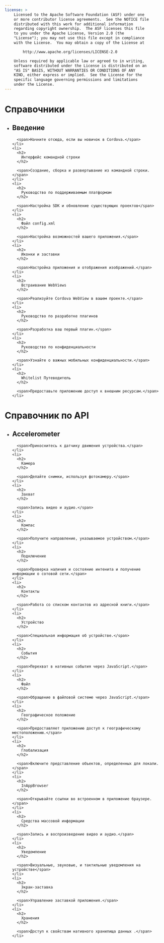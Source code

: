 ```yaml
---
license: >
    Licensed to the Apache Software Foundation (ASF) under one
    or more contributor license agreements.  See the NOTICE file
    distributed with this work for additional information
    regarding copyright ownership.  The ASF licenses this file
    to you under the Apache License, Version 2.0 (the
    "License"); you may not use this file except in compliance
    with the License.  You may obtain a copy of the License at

        http://www.apache.org/licenses/LICENSE-2.0

    Unless required by applicable law or agreed to in writing,
    software distributed under the License is distributed on an
    "AS IS" BASIS, WITHOUT WARRANTIES OR CONDITIONS OF ANY
    KIND, either express or implied.  See the License for the
    specific language governing permissions and limitations
    under the License.
---
```


<div id="home">
  <h1>
    Справочники
  </h1>

  <ul>
    <li>
      <h2>
        Введение
      </h2>

      <span>Начните отсюда, если вы новичок в Cordova.</span>
    </li>
    <li>
      <h2>
        Интерфейс командной строки
      </h2>

      <span>Создание, сборка и развертывание из командной строки.</span>
    </li>
    <li>
      <h2>
        Руководство по поддерживаемым платформам
      </h2>

      <span>Настройка SDK и обновление существующих проектов</span>
    </li>
    <li>
      <h2>
        Файл config.xml
      </h2>

      <span>Настройка возможностей вашего приложения.</span>
    </li>
    <li>
      <h2>
        Иконки и заставки
      </h2>

      <span>Настройка приложения и отображения изображений.</span>
    </li>
    <li>
      <h2>
        Встраивание WebViews
      </h2>

      <span>Реализуйте Cordova WebView в вашем проекте.</span>
    </li>
    <li>
      <h2>
        Руководство по разработке плагинов
      </h2>

      <span>Разработка ваш первый плагин.</span>
    </li>
    <li>
      <h2>
        Руководство по конфиденциальности
      </h2>

      <span>Узнайте о важных мобильных конфиденциальности.</span>
    </li>
    <li>
      <h2>
        Whitelist Путеводитель
      </h2>

      <span>Предоставьте приложению доступ к внешним ресурсам.</span>
    </li>
  </ul>

  <h1>
    Справочник по API
  </h1>

  <ul>
    <li>
      <h2>
        Accelerometer
      </h2>

      <span>Прикоснитесь к датчику движения устройства.</span>
    </li>
    <li>
      <h2>
        Камера
      </h2>

      <span>Делайте снимки, используя фотокамеру.</span>
    </li>
    <li>
      <h2>
        Захват
      </h2>

      <span>Запись видео и аудио.</span>
    </li>
    <li>
      <h2>
        Компас
      </h2>

      <span>Получите направление, указываемое устройством.</span>
    </li>
    <li>
      <h2>
        Подключение
      </h2>

      <span>Проверка наличия и состояние интенита и получение информации о сотовой сети.</span>
    </li>
    <li>
      <h2>
        Контакты
      </h2>

      <span>Работа со списком контактов из адресной книги.</span>
    </li>
    <li>
      <h2>
        Устройство
      </h2>

      <span>Специальная информация об устройстве.</span>
    </li>
    <li>
      <h2>
        События
      </h2>

      <span>Перехват в нативных события через JavaScript.</span>
    </li>
    <li>
      <h2>
        Файл
      </h2>

      <span>Обращение в файловой системе через JavaScript.</span>
    </li>
    <li>
      <h2>
        Географическое положение
      </h2>

      <span>Предоставляет приложению доступ к географическому местоположению.</span>
    </li>
    <li>
      <h2>
        Глобализация
      </h2>

      <span>Включите представление объектов, определенных для локали.</span>
    </li>
    <li>
      <h2>
        InAppBrowser
      </h2>

      <span>Открывайте ссылки во встроенном в приложение браузере.</span>
    </li>
    <li>
      <h2>
        Средства массовой информации
      </h2>

      <span>Запись и воспроизведение видео и аудио.</span>
    </li>
    <li>
      <h2>
        Уведомление
      </h2>

      <span>Визуальные, звуковые, и тактильные уведомления на устройстве</span>
    </li>
    <li>
      <h2>
        Экран-заставка
      </h2>

      <span>Управление заставкой приложения.</span>
    </li>
    <li>
      <h2>
        Хранения
      </h2>

      <span>Доступ к свойствам нативного хранилища данных .</span>
    </li>
  </ul>
</div>

